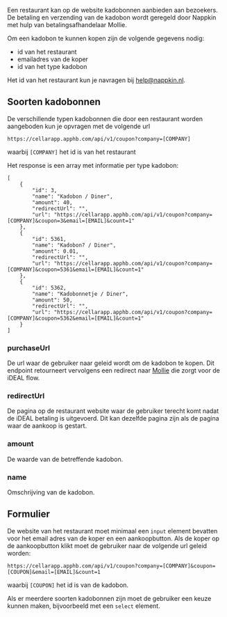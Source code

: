 
Een restaurant kan op de website kadobonnen aanbieden aan bezoekers. De betaling en verzending van de kadobon wordt geregeld door Nappkin met hulp van betalingsafhandelaar Mollie.

Om een kadobon te kunnen kopen zijn de volgende gegevens nodig:
- id van het restaurant
- emailadres van de koper
- id van het type kadobon

Het id van het restaurant kun je navragen bij help@nappkin.nl.

## Soorten kadobonnen 
De verschillende typen kadobonnen  die door een restaurant worden aangeboden kun je opvragen met de volgende url
```
https://cellarapp.apphb.com/api/v1/coupon?company=[COMPANY]
```
waarbij `[COMPANY]` het id is van het restaurant

Het response is een array met informatie per type kadobon:
```
[
    {
        "id": 3,
        "name": "Kadobon / Diner",
        "amount": 40,
        "redirectUrl": "",
        "url": "https://cellarapp.apphb.com/api/v1/coupon?company=[COMPANY]&coupon=3&email=[EMAIL]&count=1"
    },
    {
        "id": 5361,
        "name": "Kadobon? / Diner",
        "amount": 0.01,
        "redirectUrl": "",
        "url": "https://cellarapp.apphb.com/api/v1/coupon?company=[COMPANY]&coupon=5361&email=[EMAIL]&count=1"
    },
    {
        "id": 5362,
        "name": "Kadobonnetje / Diner",
        "amount": 50,
        "redirectUrl": "",
        "url": "https://cellarapp.apphb.com/api/v1/coupon?company=[COMPANY]&coupon=5362&email=[EMAIL]&count=1"
    }
]
```
### purchaseUrl
De url waar de gebruiker naar geleid wordt om de kadobon te kopen. Dit endpoint retourneert vervolgens een redirect naar [Mollie](http://www.mollie.com) die zorgt voor de iDEAL flow.

### redirectUrl
De pagina op de restaurant website waar de gebruiker terecht komt nadat de iDEAL betaling is uitgevoerd. Dit kan dezelfde pagina zijn als de pagina waar de aankoop is gestart.

### amount
De waarde van de betreffende kadobon.

### name
Omschrijving van de kadobon.

## Formulier
De website van het restaurant moet minimaal een `input` element bevatten voor het email adres van de koper en een aankoopbutton. Als de koper op de aankoopbutton klikt moet de gebruiker naar de volgende url geleid worden:
```
https://cellarapp.apphb.com/api/v1/coupon?company=[COMPANY]&coupon=[COUPON]&email=[EMAIL]&count=1
```
waarbij `[COUPON]` het id is van de kadobon.


Als er meerdere soorten kadobonnen zijn moet de gebruiker een keuze kunnen maken, bijvoorbeeld met een `select` element. 